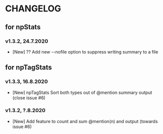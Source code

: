 # CHANGELOG

## for npStats
### v1.3.2, 24.7.2020
- [New] ?? Add new --nofile option to suppress writing summary to a file


## for npTagStats
### v1.3.3, 16.8.2020
- [New] npTagStats Sort both types out of @mention summary output (close issue #6)

### v1.3.2, ?.8.2020
- [New] Add feature to count and sum @mention(n) and output (towards issue #6)

